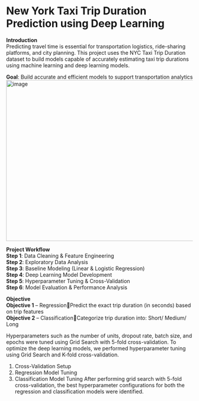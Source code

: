 # New York Taxi Trip Duration Prediction using Deep Learning 

**Introduction**    
Predicting travel time is essential for transportation logistics, ride-sharing platforms, and city planning. This project uses the NYC Taxi Trip Duration dataset to build models capable of accurately estimating taxi trip durations using machine learning and deep learning models.

**Goal**: Build accurate and efficient models to support 
transportation analytics
<img width="800" height="433" alt="image" src="https://github.com/user-attachments/assets/9ba20c2d-8991-4862-a96e-c99ac8730e98" />


**Project Workflow**    
**Step 1**: Data Cleaning & Feature Engineering        
**Step 2**: Exploratory Data Analysis     
**Step 3**: Baseline Modeling (Linear & Logistic Regression)     
**Step 4**: Deep Learning Model Development     
**Step 5**: Hyperparameter Tuning & Cross-Validation    
**Step 6**: Model Evaluation & Performance Analysis     
 
**Objective**     
**Objective 1** – RegressionPredict the exact trip duration (in seconds) based on trip features    
**Objective 2** – ClassificationCategorize trip duration into: Short/ Medium/ Long 

Hyperparameters such as the number of units, dropout rate, batch size, and epochs were tuned using Grid Search with 5-fold cross-validation. To optimize the deep learning models, we performed hyperparameter tuning using Grid Search and K-fold cross-validation. 
1. Cross-Validation Setup 
2. Regression Model Tuning 
3. Classification Model Tuning
After performing grid search with 5-fold cross-validation, the best hyperparameter configurations for both the regression and classification models were identified. 

 

